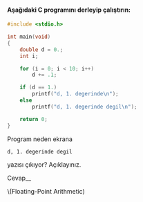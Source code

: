 #### Aşağıdaki C programını derleyip çalıştırın:

```c
#include <stdio.h>

int main(void)
{
	double d = 0.;
	int i;

	for (i = 0; i < 10; i++)
		d += .1;

	if (d == 1.)
		printf("d, 1. degerinde\n");
	else
		printf("d, 1. degerinde degil\n");

	return 0;
}
```

Program neden ekrana

```
d, 1. degerinde degil
```
yazısı çıkıyor? Açıklayınız.

Cevap__

\\(Floating-Point Arithmetic)
